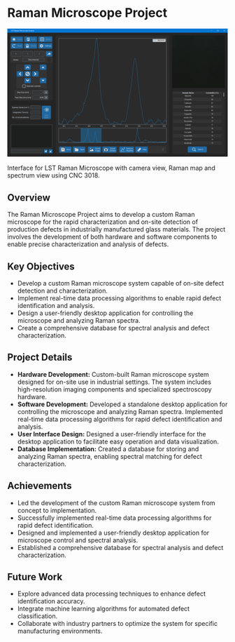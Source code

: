 # Raman Microscope Project
![App Screenshot](misc/lst_raman_scan_app_screenshot.png)

Interface for LST Raman Microscope with camera view, Raman map and spectrum view using CNC 3018.

## Overview
The Raman Microscope Project aims to develop a custom Raman microscope for the rapid characterization and on-site detection of production defects in industrially manufactured glass materials. The project involves the development of both hardware and software components to enable precise characterization and analysis of defects.

## Key Objectives
- Develop a custom Raman microscope system capable of on-site defect detection and characterization.
- Implement real-time data processing algorithms to enable rapid defect identification and analysis.
- Design a user-friendly desktop application for controlling the microscope and analyzing Raman spectra.
- Create a comprehensive database for spectral analysis and defect characterization.

## Project Details
- **Hardware Development:** Custom-built Raman microscope system designed for on-site use in industrial settings. The system includes high-resolution imaging components and specialized spectroscopy hardware.
- **Software Development:** Developed a standalone desktop application for controlling the microscope and analyzing Raman spectra. Implemented real-time data processing algorithms for rapid defect identification and analysis.
- **User Interface Design:** Designed a user-friendly interface for the desktop application to facilitate easy operation and data visualization.
- **Database Implementation:** Created a database for storing and analyzing Raman spectra, enabling spectral matching for defect characterization.

## Achievements
- Led the development of the custom Raman microscope system from concept to implementation.
- Successfully implemented real-time data processing algorithms for rapid defect identification.
- Designed and implemented a user-friendly desktop application for microscope control and spectral analysis.
- Established a comprehensive database for spectral analysis and defect characterization.

## Future Work
- Explore advanced data processing techniques to enhance defect identification accuracy.
- Integrate machine learning algorithms for automated defect classification.
- Collaborate with industry partners to optimize the system for specific manufacturing environments.
